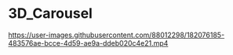 # 3D_Carousel


https://user-images.githubusercontent.com/88012298/182076185-483576ae-bcce-4d59-ae9a-ddeb020c4e21.mp4

